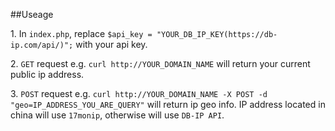 ##Useage

1\. In `index.php`, replace `$api_key = "YOUR_DB_IP_KEY(https://db-ip.com/api/)";` with your api key.

2\. `GET` request e.g. `curl http://YOUR_DOMAIN_NAME` will return your current public ip address.

3\. `POST` request e.g. `curl http://YOUR_DOMAIN_NAME -X POST -d "geo=IP_ADDRESS_YOU_ARE_QUERY"` will return ip geo info.
IP address located in china will use `17monip`, otherwise will use `DB-IP API`.
